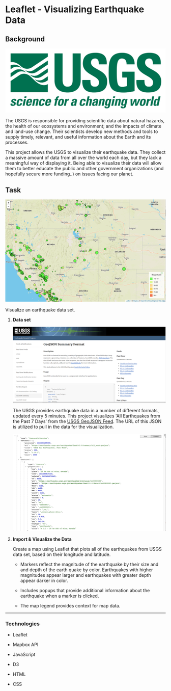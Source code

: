 # Leaflet - Visualizing Earthquake Data

## Background

![1-Logo](Images/1-Logo.png)

The USGS is responsible for providing scientific data about natural hazards, the health of our ecosystems and environment; and the impacts of climate and land-use change. Their scientists develop new methods and tools to supply timely, relevant, and useful information about the Earth and its processes. 

This project allows the USGS to visualize their earthquake data. They collect a massive amount of data from all over the world each day, but they lack a meaningful way of displaying it. Being able to visualize their data will allow them to better educate the public and other government organizations (and hopefully secure more funding..) on issues facing our planet.


## Task


![2-BasicMap](Images/2-Map.png)

Visualize an earthquake data set.

1. **Data set**

   ![3-Data](Images/3-Data.png)

   The USGS provides earthquake data in a number of different formats, updated every 5 minutes. This project visualizes 'All Earthquakes from the Past 7 Days' from the [USGS GeoJSON Feed](http://earthquake.usgs.gov/earthquakes/feed/v1.0/geojson.php). The URL of this JSON is utilized to pull in the data for the visualization.

   ![4-JSON](Images/4-JSON.png)

2. **Import & Visualize the Data**

   Create a map using Leaflet that plots all of the earthquakes from USGS data set, based on their longitude and latitude.

   * Markers reflect the magnitude of the earthquake by their size and and depth of the earth quake by color. Earthquakes with higher magnitudes appear larger and earthquakes with greater depth appear darker in color.

   * Includes popups that provide additional information about the earthquake when a marker is clicked.

   * The map legend provides context for map data.

- - -

### Technologies


* Leaflet

* Mapbox API

* JavaScript

* D3

* HTML

* CSS


